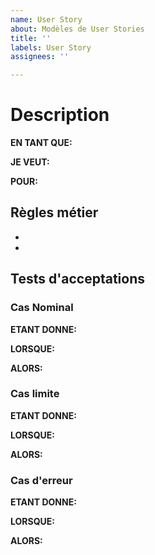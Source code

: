 ```yaml
---
name: User Story
about: Modèles de User Stories
title: ''
labels: User Story
assignees: ''

---
```


# Description

**EN TANT QUE:** 

**JE VEUT:** 

**POUR:** 


## Règles métier
- 
- 

## Tests d'acceptations

### Cas Nominal
**ETANT DONNE:** 

**LORSQUE:** 

**ALORS:**

### Cas limite
**ETANT DONNE:** 

**LORSQUE:** 

**ALORS:**

### Cas d'erreur
**ETANT DONNE:** 

**LORSQUE:** 

**ALORS:**
